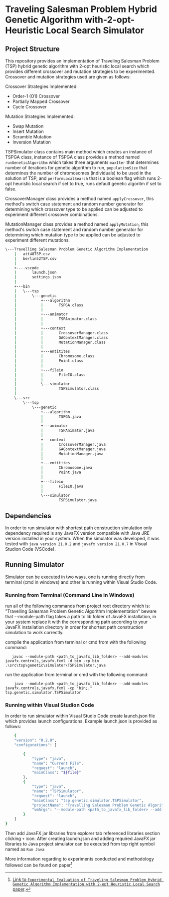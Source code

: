 # Traveling Salesman Problem Hybrid Genetic Algorithm with-2-opt-Heuristic Local Search Simulator

## Project Structure 
This repository provides an implementation of Traveling Salesman Problem (TSP) hybrid genetic algorithm
with 2-opt heuristic local search which provides different crossover and mutation strategies to be experimented.
Crossover and mutation strategies used are given as follows:

Crossover Strategies Implemented:
- Order-1 (O1) Crossover
- Partially Mapped Crossover
- Cycle Crossover

Mutation Strategies Implemented:
- Swap Mutation
- Insert Mutation
- Scramble Mutation
- Inversion Mutation

TSPSimulator class contains main method which creates an instance of TSPGA class, 
instance of TSPGA class provides a method named `runGeneticAlgorithm` which takes three arguments 
`maxIter` that determines number of iterations for genetic algorithm to run, `populationSize` that 
determines the number of chromosomes (individuals) to be used in the solution of TSP, and `performLocalSearch`
that is a boolean flag which runs 2-opt heuristic local search if set to true, runs default genetic algoritm 
if set to false.

CrossoverManager class provides a method named `applyCrossover`, this method's switch case statement and 
random number generator for determining which crossover type to be applied can be adjusted to experiment 
different crossover combinations.


MutationManager class provides a method named `applyMutation`, this method's switch case statement and 
random number generator for determining which mutation type to be applied can be adjusted to experiment 
different mutations.


```bash
\---Travelling Salesman Problem Genetic Algorithm Implementation
    |   att48TSP.csv  
    |   berlin52TSP.csv  
    |  
    +---.vscode  
    |       launch.json  
    |       settings.json  
    |  
    +---bin  
    |   \---tsp  
    |       \---genetic  
    |           +---algorithm  
    |           |       TSPGA.class  
    |           |  
    |           +---animator  
    |           |       TSPAnimator.class  
    |           |  
    |           +---context  
    |           |       CrossoverManager.class  
    |           |       GAContextManager.class  
    |           |       MutationManager.class  
    |           |  
    |           +---entitites  
    |           |       Chromosome.class  
    |           |       Point.class  
    |           |  
    |           +---fileio  
    |           |       FileIO.class  
    |           |  
    |           \---simulator  
    |                   TSPSimulator.class  
    |  
    \---src  
        \---tsp  
            \---genetic  
                +---algorithm  
                |       TSPGA.java  
                |  
                +---animator  
                |       TSPAnimator.java  
                |  
                +---context  
                |       CrossoverManager.java  
                |       GAContextManager.java  
                |       MutationManager.java  
                |  
                +---entitites  
                |       Chromosome.java  
                |       Point.java  
                |  
                +---fileio  
                |       FileIO.java  
                |  
                \---simulator  
                        TSPSimulator.java  
```

## Dependencies
In order to run simulator with shortest path construction simulation only dependency required is any JavaFX
version compatible with Java JRE version installed in your system. When the simulator was developed, it was 
tested with `java version 21.0.2` and `javafx version 21.0.7` in Visual Studion Code (VSCode). 

## Running Simulator
Simulator can be executed in two ways, one is running directly from terminal (cmd in windows) and other is 
running within Visual Studio Code.

### Running from Terminal (Command Line in Windows)
run all of the following commands from project root directory which is: "Travelling Salesman Problem Genetic Algorithm Implementation"
beware that --module-path flag takes a path to lib folder of JavaFX installation, in your system replace it with the corresponding path 
according to your JavaFX installation directory in order for shortest path construction simulation to work correctly. 

 compile the application from terminal or cmd from with the following command:

 ```
    javac --module-path <path_to_javafx_lib_folder> --add-modules javafx.controls,javafx.fxml -d bin -cp bin .\src\tsp\genetic\simulator\TSPSimulator.java
 ```

run the application from terminal or cmd with the following command:

 ```
     java --module-path <path_to_javafx_lib_folder> --add-modules javafx.controls,javafx.fxml -cp "bin;." tsp.genetic.simulator.TSPSimulator
 ```

### Running within Visual Studion Code
In order to run simulator within Visual Studio Code create launch.json file which provides launch configurations.
Example launch.json is provided as follows: 

```bash
    {
    "version": "0.2.0",
    "configurations": [

        {
            "type": "java",
            "name": "Current File",
            "request": "launch",
            "mainClass": "${file}"
        },
        {
            "type": "java",
            "name": "TSPSimulator",
            "request": "launch",
            "mainClass": "tsp.genetic.simulator.TSPSimulator",
            "projectName": "Travelling Salesman Problem Genetic Algorithm Implementation",
            "vmArgs": "--module-path <path_to_javafx_lib_folder> --add-modules javafx.controls,javafx.fxml"
        }
    ]
}
```

Then add JavaFX jar libraries from explorer tab referenced libraries section clicking `+` icon.
After creating launch.json and adding required JavaFX jar libraries to Java project simulator can
be executed from top right symbol named as `Run Java`

More information regarding to experiments conducted and methodology followed can be found on paper[^1]

[^1]: [Link to `Experimental Evaluation of Traveling Salesman
Problem Hybrid Genetic Algorithm Implementation
with 2-opt Heuristic Local Search` paper](CENG632_Project_Report_IEEE_Paper.pdf).
